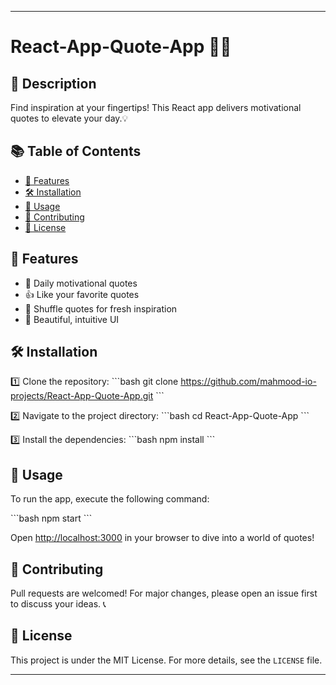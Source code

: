 
---

# React-App-Quote-App 📜✨

## 🌟 Description

Find inspiration at your fingertips! This React app delivers motivational quotes to elevate your day.💡



## 📚 Table of Contents

- [🌟 Features](#features)
- [🛠 Installation](#installation)
- [🚀 Usage](#usage)
- [👥 Contributing](#contributing)
- [📄 License](#license)

## 🌟 Features

- 📜 Daily motivational quotes
- 👍 Like your favorite quotes
- 🔄 Shuffle quotes for fresh inspiration
- 🎨 Beautiful, intuitive UI

## 🛠 Installation

1️⃣ Clone the repository:
\```bash
git clone https://github.com/mahmood-io-projects/React-App-Quote-App.git
\```

2️⃣ Navigate to the project directory:
\```bash
cd React-App-Quote-App
\```

3️⃣ Install the dependencies:
\```bash
npm install
\```

## 🚀 Usage

To run the app, execute the following command:

\```bash
npm start
\```

Open [http://localhost:3000](http://localhost:3000) in your browser to dive into a world of quotes!

## 👥 Contributing

Pull requests are welcomed! For major changes, please open an issue first to discuss your ideas. 📞

## 📄 License

This project is under the MIT License. For more details, see the `LICENSE` file.

---

